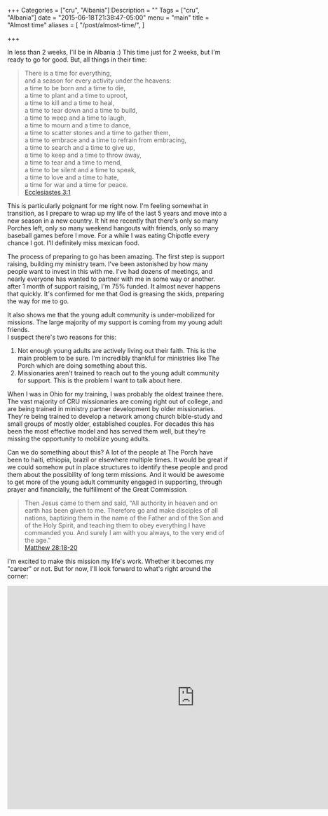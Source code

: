 +++
Categories = ["cru", "Albania"]
Description = ""
Tags = ["cru", "Albania"]
date = "2015-06-18T21:38:47-05:00"
menu = "main"
title = "Almost time"
aliases = [
  "/post/almost-time/",
]

+++

In less than 2 weeks, I'll be in Albania :)  This time just for 2 weeks, but I'm ready to go for good.  But, all things in their time:

  > There is a time for everything,  
  and a season for every activity under the heavens:  
    a time to be born and a time to die,  
    a time to plant and a time to uproot,  
    a time to kill and a time to heal,  
    a time to tear down and a time to build,  
    a time to weep and a time to laugh,  
    a time to mourn and a time to dance,  
    a time to scatter stones and a time to gather them,  
    a time to embrace and a time to refrain from embracing,  
    a time to search and a time to give up,  
    a time to keep and a time to throw away,  
    a time to tear and a time to mend,  
    a time to be silent and a time to speak,  
    a time to love and a time to hate,  
    a time for war and a time for peace.  
    <span class="source"><a href="http://biblehub.com/niv/ecclesiastes/3.htm">Ecclesiastes 3:1</a></source>

This is particularly poignant for me right now.  I'm feeling somewhat in transition, as I prepare to wrap up my life of the last 5 years
and move into a new season in a new country.  It hit me recently that there's only so many Porches left, only so many weekend hangouts with friends,
only so many baseball games before I move.  For a while I was eating Chipotle every chance I got.  I'll definitely miss mexican food.

The process of preparing to go has been amazing.  The first step is support raising, building my ministry team.  I've been astonished by how many people
want to invest in this with me.  I've had dozens of meetings, and nearly everyone has wanted to partner with me in some way or another.  after 1 month of support
raising, I'm 75% funded.  It almost never happens that quickly.  It's confirmed for me that God is greasing the skids, preparing the way for me to go.

It also shows me that the young adult community is under-mobilized for missions.  The large majority of my support is coming from my young adult friends.  
I suspect there's two reasons for this:

  1. Not enough young adults are actively living out their faith.  This is the main problem to be sure.  I'm incredibly thankful for ministries like The Porch
      which are doing something about this.
  2. Missionaries aren't trained to reach out to the young adult community for support.  This is the problem I want to talk about here.

When I was in Ohio for my training, I was probably the oldest trainee there.  The vast majority of CRU missionaries are coming right out of college, 
and are being trained in ministry partner development by older missionaries.  They're being trained to develop a network among church bible-study and small groups
of mostly older, established couples.  For decades this has been the most effective model and has served them well, but they're missing the opportunity to mobilize
young adults.

Can we do something about this?  A lot of the people at The Porch have been to haiti, ethiopia, brazil or elsewhere multiple times.  It would be great if we could
somehow put in place structures to identify these people and prod them about the possibility of long term missions.  And it would be awesome to get more of the 
young adult community engaged in supporting, through prayer and financially, the fulfillment of the Great Commission.

  > Then Jesus came to them and said, “All authority in heaven and on earth has been given to me. Therefore go and make disciples of all nations, baptizing them in the name of the Father and of the Son and of the Holy Spirit, and teaching them to obey everything I have commanded you. And surely I am with you always, to the very end of the age.”  
  <span class="source"><a href="http://biblehub.com/niv/matthew/28.htm">Matthew 28:18-20</a></source>

 I'm excited to make this mission my life's work.  Whether it becomes my "career" or not.  But for now, I'll look forward to what's right around the corner:


<div class="video-container">
 <iframe width="854" height="510" src="https://www.youtube.com/embed/fqf1KJcbJsI" frameborder="0" allowfullscreen></iframe>
</div>